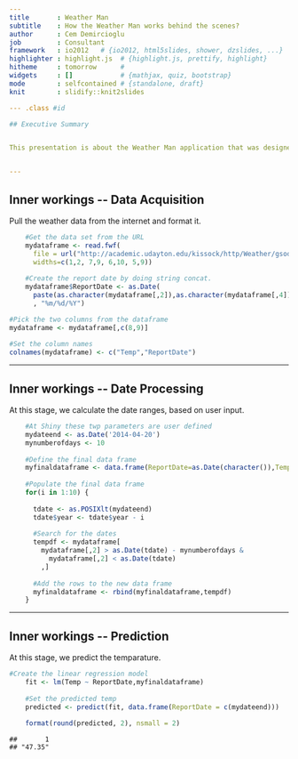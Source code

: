```yaml
---
title       : Weather Man
subtitle    : How the Weather Man works behind the scenes?
author      : Cem Demircioglu
job         : Consultant
framework   : io2012   # {io2012, html5slides, shower, dzslides, ...}
highlighter : highlight.js  # {highlight.js, prettify, highlight}
hitheme     : tomorrow      # 
widgets     : []            # {mathjax, quiz, bootstrap}
mode        : selfcontained # {standalone, draft}
knit        : slidify::knit2slides

--- .class #id 

## Executive Summary


This presentation is about the Weather Man application that was designed by Cem Demircioglu. The application predicts the temperature of a selected date. The prediction is based on 10 years of data over a specific range of days. 


--- 
```


## Inner workings -- Data Acquisition

Pull the weather data from the internet and format it. 

```r
    #Get the data set from the URL 
    mydataframe <- read.fwf(
      file = url("http://academic.udayton.edu/kissock/http/Weather/gsod95-current/WASEATTL.txt"),
      widths=c(1,2, 7,9, 6,10, 5,9))
    
    #Create the report date by doing string concat. 
    mydataframe$ReportDate <- as.Date(
      paste(as.character(mydataframe[,2]),as.character(mydataframe[,4]),as.character(mydataframe[,6]),sep = "/")
      , "%m/%d/%Y")

#Pick the two columns from the dataframe
mydataframe <- mydataframe[,c(8,9)]
    
#Set the column names
colnames(mydataframe) <- c("Temp","ReportDate")
```

--- 

## Inner workings -- Date Processing

At this stage, we calculate the date ranges, based on user input. 

```r
    #At Shiny these twp parameters are user defined
    mydateend <- as.Date('2014-04-20')
    mynumberofdays <- 10
    
    #Define the final data frame
    myfinaldataframe <- data.frame(ReportDate=as.Date(character()),Temp=numeric()) 
    
    #Populate the final data frame
    for(i in 1:10) {
      
      tdate <- as.POSIXlt(mydateend)
      tdate$year <- tdate$year - i
      
      #Search for the dates 
      tempdf <- mydataframe[
        mydataframe[,2] > as.Date(tdate) - mynumberofdays & 
          mydataframe[,2] < as.Date(tdate)
        ,]
      
      #Add the rows to the new data frame
      myfinaldataframe <- rbind(myfinaldataframe,tempdf)
    }
```

--- 

## Inner workings -- Prediction 

At this stage, we predict the temparature. 

```r
#Create the linear regression model
    fit <- lm(Temp ~ ReportDate,myfinaldataframe)
    
    #Set the predicted temp
    predicted <- predict(fit, data.frame(ReportDate = c(mydateend)))
    
    format(round(predicted, 2), nsmall = 2)
```

```
##       1 
## "47.35"
```
